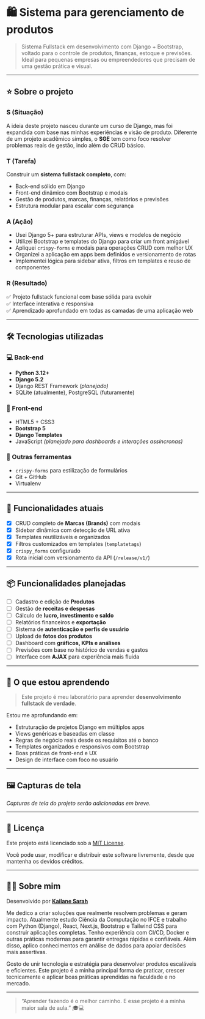 # 🛍️ Sistema para gerenciamento de produtos 

> Sistema Fullstack em desenvolvimento com Django + Bootstrap, voltado para o controle de produtos, finanças, estoque e previsões. Ideal para pequenas empresas ou empreendedores que precisam de uma gestão prática e visual.

---

## ⭐ Sobre o projeto

### S (Situação)

A ideia deste projeto nasceu durante um curso de Django, mas foi expandida com base nas minhas experiências e visão de produto. Diferente de um projeto acadêmico simples, o **SGE** tem como foco resolver problemas reais de gestão, indo além do CRUD básico.

### T (Tarefa)

Construir um **sistema fullstack completo**, com:

- Back-end sólido em Django
- Front-end dinâmico com Bootstrap e modais
- Gestão de produtos, marcas, finanças, relatórios e previsões
- Estrutura modular para escalar com segurança

### A (Ação)

- Usei Django 5+ para estruturar APIs, views e modelos de negócio  
- Utilizei Bootstrap e templates do Django para criar um front amigável  
- Apliquei `crispy-forms` e modais para operações CRUD com melhor UX  
- Organizei a aplicação em apps bem definidos e versionamento de rotas  
- Implementei lógica para sidebar ativa, filtros em templates e reuso de componentes

### R (Resultado)

✅ Projeto fullstack funcional com base sólida para evoluir  
✅ Interface interativa e responsiva  
✅ Aprendizado aprofundado em todas as camadas de uma aplicação web

---

## 🛠️ Tecnologias utilizadas

### 💻 Back-end
- **Python 3.12+**
- **Django 5.2**
- Django REST Framework *(planejado)*
- SQLite (atualmente), PostgreSQL (futuramente)

### 🎨 Front-end
- HTML5 + CSS3
- **Bootstrap 5**
- **Django Templates**
- JavaScript *(planejado para dashboards e interações assíncronas)*

### 🧰 Outras ferramentas
- `crispy-forms` para estilização de formulários
- Git + GitHub
- Virtualenv

---

## 🚀 Funcionalidades atuais

- [x] CRUD completo de **Marcas (Brands)** com modais
- [x] Sidebar dinâmica com detecção de URL ativa
- [x] Templates reutilizáveis e organizados
- [x] Filtros customizados em templates (`templatetags`)
- [x] `crispy_forms` configurado
- [x] Rota inicial com versionamento da API (`/release/v1/`)

---

## 📦 Funcionalidades planejadas

- [ ] Cadastro e edição de **Produtos**
- [ ] Gestão de **receitas e despesas**
- [ ] Cálculo de **lucro, investimento e saldo**
- [ ] Relatórios financeiros e **exportação**
- [ ] Sistema de **autenticação e perfis de usuário**
- [ ] Upload de **fotos dos produtos**
- [ ] Dashboard com **gráficos, KPIs e análises**
- [ ] Previsões com base no histórico de vendas e gastos
- [ ] Interface com **AJAX** para experiência mais fluida

---

## 🧠 O que estou aprendendo

> Este projeto é meu laboratório para aprender **desenvolvimento fullstack de verdade**.

Estou me aprofundando em:

- Estruturação de projetos Django em múltiplos apps
- Views genéricas e baseadas em classe
- Regras de negócio reais desde os requisitos até o banco
- Templates organizados e responsivos com Bootstrap
- Boas práticas de front-end e UX
- Design de interface com foco no usuário

---

## 🖼️ Capturas de tela

*Capturas de tela do projeto serão adicionadas em breve.*

---

## 📄 Licença

Este projeto está licenciado sob a [MIT License](LICENSE).

Você pode usar, modificar e distribuir este software livremente, desde que mantenha os devidos créditos.

---

## 👩‍💻 Sobre mim

Desenvolvido por **[Kailane Sarah](https://www.linkedin.com/in/kailanesarah/)**

Me dedico a criar soluções que realmente resolvem problemas e geram impacto. Atualmente estudo Ciência da Computação no IFCE e trabalho com Python (Django), React, Next.js, Bootstrap e Tailwind CSS para construir aplicações completas.
Tenho experiência com CI/CD, Docker e outras práticas modernas para garantir entregas rápidas e confiáveis.
Além disso, aplico conhecimentos em análise de dados para apoiar decisões mais assertivas.

Gosto de unir tecnologia e estratégia para desenvolver produtos escaláveis e eficientes.
Este projeto é a minha principal forma de praticar, crescer tecnicamente e aplicar boas práticas aprendidas na faculdade e no mercado.

---

> “Aprender fazendo é o melhor caminho. E esse projeto é a minha maior sala de aula.” 🎓💻
